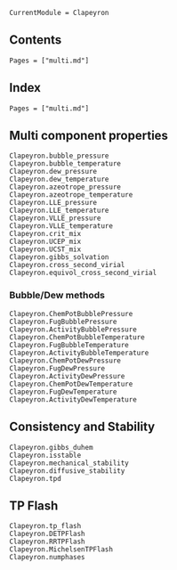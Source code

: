 ```@meta
CurrentModule = Clapeyron
```

## Contents

```@contents
Pages = ["multi.md"]
```

## Index

```@index
Pages = ["multi.md"]
```

## Multi component properties

```@docs
Clapeyron.bubble_pressure
Clapeyron.bubble_temperature
Clapeyron.dew_pressure
Clapeyron.dew_temperature
Clapeyron.azeotrope_pressure
Clapeyron.azeotrope_temperature
Clapeyron.LLE_pressure
Clapeyron.LLE_temperature
Clapeyron.VLLE_pressure
Clapeyron.VLLE_temperature
Clapeyron.crit_mix
Clapeyron.UCEP_mix
Clapeyron.UCST_mix
Clapeyron.gibbs_solvation
Clapeyron.cross_second_virial
Clapeyron.equivol_cross_second_virial
```

### Bubble/Dew methods
```@docs
Clapeyron.ChemPotBubblePressure
Clapeyron.FugBubblePressure
Clapeyron.ActivityBubblePressure
Clapeyron.ChemPotBubbleTemperature
Clapeyron.FugBubbleTemperature
Clapeyron.ActivityBubbleTemperature
Clapeyron.ChemPotDewPressure
Clapeyron.FugDewPressure
Clapeyron.ActivityDewPressure
Clapeyron.ChemPotDewTemperature
Clapeyron.FugDewTemperature
Clapeyron.ActivityDewTemperature
```

## Consistency and Stability

```@docs
Clapeyron.gibbs_duhem
Clapeyron.isstable
Clapeyron.mechanical_stability
Clapeyron.diffusive_stability
Clapeyron.tpd
```

## TP Flash

```@docs
Clapeyron.tp_flash
Clapeyron.DETPFlash
Clapeyron.RRTPFlash
Clapeyron.MichelsenTPFlash
Clapeyron.numphases
```
